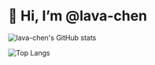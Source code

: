 # 👋 Hi, I’m @lava-chen

![lava-chen's GitHub stats](https://github-readme-stats.vercel.app/api?username=lava-chen&show_icons=true&bg_color=00000000)

![Top Langs](https://github-readme-stats.vercel.app/api/top-langs/?username=lava-chen&layout=compact)

<!---
lava-chen/lava-chen is a ✨ special ✨ repository because its `README.md` (this file) appears on your GitHub profile.
You can click the Preview link to take a look at your changes.
--->
